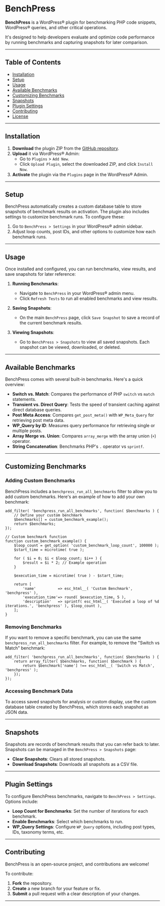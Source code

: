 # BenchPress

**BenchPress** is a WordPress® plugin for benchmarking PHP code snippets, WordPress® queries, and other critical operations. 

It's designed to help developers evaluate and optimize code performance by running benchmarks and capturing snapshots for later comparison.
* * *

## Table of Contents

- [Installation](#installation)
- [Setup](#setup)
- [Usage](#usage)
- [Available Benchmarks](#available-benchmarks)
- [Customizing Benchmarks](#customizing-benchmarks)
- [Snapshots](#snapshots)
- [Plugin Settings](#plugin-settings)
- [Contributing](#contributing)
- [License](#license)
* * *

## Installation

1. **Download** the plugin ZIP from the [GitHub repository](https://github.com/robertdevore/benchpress).
2. **Upload** it via WordPress® Admin:
    - Go to `Plugins` > `Add New`.
    - Click `Upload Plugin`, select the downloaded ZIP, and click `Install Now`.
3. **Activate** the plugin via the `Plugins` page in the WordPress® Admin.
* * *

## Setup

BenchPress automatically creates a custom database table to store snapshots of benchmark results on activation. The plugin also includes settings to customize benchmark runs. To configure these:

1. Go to `BenchPress > Settings` in your WordPress® admin sidebar.
2. Adjust loop counts, post IDs, and other options to customize how each benchmark runs.

* * *

## Usage

Once installed and configured, you can run benchmarks, view results, and save snapshots for later reference:

1. **Running Benchmarks**:

    - Navigate to `BenchPress` in your WordPress® admin menu.
    - Click `Refresh Tests` to run all enabled benchmarks and view results.
2. **Saving Snapshots**:

    - On the main `BenchPress` page, click `Save Snapshot` to save a record of the current benchmark results.
3. **Viewing Snapshots**:

    - Go to `BenchPress > Snapshots` to view all saved snapshots. Each snapshot can be viewed, downloaded, or deleted.
* * *

## Available Benchmarks

BenchPress comes with several built-in benchmarks. Here's a quick overview:

- **Switch vs. Match**: Compares the performance of PHP `switch` vs `match` statements.
- **Transient vs. Direct Query**: Tests the speed of transient caching against direct database queries.
- **Post Meta Access**: Compares `get_post_meta()` with `WP_Meta_Query` for retrieving post meta data.
- **WP_Query by ID**: Measures query performance for retrieving single or multiple posts.
- **Array Merge vs. Union**: Compares `array_merge` with the array union (`+`) operator.
- **String Concatenation**: Benchmarks PHP's `.` operator vs `sprintf`.
* * *

## Customizing Benchmarks

### Adding Custom Benchmarks

BenchPress includes a `benchpress_run_all_benchmarks` filter to allow you to add custom benchmarks. Here's an example of how to add your own benchmark:

```
add_filter( 'benchpress_run_all_benchmarks', function( $benchmarks ) {
    // Define your custom benchmark
    $benchmarks[] = custom_benchmark_example();
    return $benchmarks;
});

// Custom benchmark function
function custom_benchmark_example() {
    $loop_count = get_option( 'custom_benchmark_loop_count', 100000 );
    $start_time = microtime( true );

    for ( $i = 0; $i < $loop_count; $i++ ) {
        $result = $i * 2; // Example operation
    }

    $execution_time = microtime( true ) - $start_time;

    return [
        'name'          => esc_html__( 'Custom Benchmark', 'benchpress' ),
        'execution_time'=> round( $execution_time, 5 ),
        'description'   => sprintf( esc_html__( 'Executed a loop of %d iterations.', 'benchpress' ), $loop_count ),
    ];
}
```

### Removing Benchmarks

If you want to remove a specific benchmark, you can use the same `benchpress_run_all_benchmarks` filter. For example, to remove the "Switch vs Match" benchmark:
```
add_filter( 'benchpress_run_all_benchmarks', function( $benchmarks ) {
    return array_filter( $benchmarks, function( $benchmark ) {
        return $benchmark['name'] !== esc_html__( 'Switch vs Match', 'benchpress' );
    });
});
```

### Accessing Benchmark Data

To access saved snapshots for analysis or custom display, use the custom database table created by BenchPress, which stores each snapshot as JSON data.

* * *

## Snapshots

Snapshots are records of benchmark results that you can refer back to later. Snapshots can be managed in the `BenchPress > Snapshots` page:

- **Clear Snapshots**: Clears all stored snapshots.
- **Download Snapshots**: Downloads all snapshots as a CSV file.
* * *

## Plugin Settings

To configure BenchPress benchmarks, navigate to `BenchPress > Settings`. Options include:

- **Loop Count for Benchmarks**: Set the number of iterations for each benchmark.
- **Enable Benchmarks**: Select which benchmarks to run.
- **WP_Query Settings**: Configure `WP_Query` options, including post types, IDs, taxonomy terms, etc.
* * *

## Contributing

BenchPress is an open-source project, and contributions are welcome! 

To contribute:

1. **Fork** the repository.
2. **Create** a new branch for your feature or fix.
3. **Submit** a pull request with a clear description of your changes.
* * *